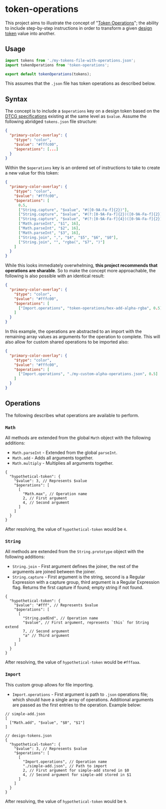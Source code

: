 # token-operations

This project aims to illustrate the concept of "[Token Operations](https://blog.damato.design/posts/token-operations/)"; the ability to include step-by-step instructions in order to transform a given [design token](https://tr.designtokens.org/format/#design-token) value into another.

## Usage

```js
import tokens from './my-tokens-file-with-operations.json';
import tokenOperations from 'token-operations';

export default tokenOperations(tokens);
```
This assumes that the `.json` file has token operations as described below.

## Syntax

The concept is to include a `$operations` key on a design token based on the [DTCG specifications](https://tr.designtokens.org/) existing at the same level as `$value`. Assume the following abridged `tokens.json` file structure:

```json
{
  "primary-color-overlay": {
    "$type": "color",
    "$value": "#fffc00",
    "$operations": [...]
  }
}
```

Within the `$operations` key is an ordered set of instructions to take to create a new value for this token:

```json
{
  "primary-color-overlay": {
    "$type": "color",
    "$value": "#fffc00",
    "$operations": [
      0.5,
      ["String.capture", "$value", "#([0-9A-Fa-f]{2})"],
      ["String.capture", "$value", "#(?:[0-9A-Fa-f]{2})([0-9A-Fa-f]{2})"],
      ["String.capture", "$value", "#(?:[0-9A-Fa-f]{4})([0-9A-Fa-f]{2})"],
      ["Math.parseInt", "$1", 16],
      ["Math.parseInt", "$2", 16],
      ["Math.parseInt", "$3", 16],
      ["String.join", ",", "$4", "$5", "$6", "$0"],
      ["String.join", "", "rgba(", "$7", ")"]
    ]
  }
}
```
While this looks immediately overwhelming, **this project recommends that operations are sharable**. So to make the concept more approachable, the following is also possible with an identical result:

```json
{
  "primary-color-overlay": {
    "$type": "color",
    "$value": "#fffc00",
    "$operations": [
      ["Import.operations", "token-operations/hex-add-alpha-rgba", 0.5]
    ]
  }
}
```

In this example, the operations are abstracted to an import with the remaining array values as arguments for the operation to complete. This will also allow for custom shared operations to be imported also:

```json
{
  "primary-color-overlay": {
    "$type": "color",
    "$value": "#fffc00",
    "$operations": [
      ["Import.operations", "./my-custom-alpha-operations.json", 0.5]
    ]
  }
}
```

## Operations

The following describes what operations are available to perform.

### `Math`

All methods are extended from the global `Math` object with the following additions:
- `Math.parseInt` - Extended from the global `parseInt`.
- `Math.add` - Adds all arguments together.
- `Math.multiply` - Multiplies all arguments together.

```json5
{
  "hypothetical-token": {
    "$value": 3, // Represents $value
    "$operations": [
      [
        "Math.max", // Operation name
        2, // First argument
        4, // Second argument
      ]
    ]
  }
}
```
After resolving, the value of `hypothetical-token` would be `4`.

### `String`

All methods are extended from the `String.prototype` object with the following additions:
- `String.join` - First argument defines the joiner, the rest of the arguments are joined between the joiner.
- `String.capture` - First argument is the string, second is a Regular Expression with a capture group, third argument is a Regular Expression flag. Returns the first capture if found; empty string if not found.

```json5
{
  "hypothetical-token": {
    "$value": "#fff", // Represents $value
    "$operations": [
      [
        "String.padEnd", // Operation name
        "$value", // First argument, represents `this` for String extend
        7, // Second argument
        "a" // Third argument
      ]
    ]
  }
}
```

After resolving, the value of `hypothetical-token` would be `#fffaaa`.

### `Import`
This custom group allows for file importing.
- `Import.operations` - First argument is path to `.json` operations file; which should have a single array of operations. Additional arguments are passed as the first entries to the operation. Example below:

```json5
// simple-add.json
[
  ["Math.add", "$value", "$0", "$1"]
]
```

```json5
// design-tokens.json
{
  "hypothetical-token": {
    "$value": 3, // Represents $value
    "$operations": [
      [
        "Import.operations", // Operation name
        "./simple-add.json", // Path to import
        2, // First argument for simple-add stored in $0
        4, // Second argument for simple-add stored in $1
      ]
    ]
  }
}
```

After resolving, the value of `hypothetical-token` would be `9`.